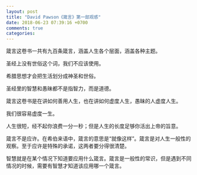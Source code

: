 ```yaml
---
layout: post
title: "David Pawson《箴言》第一部观感"
date: 2018-06-23 07:39:16 +0700
comments: true
categories:
---
```

箴言这卷书一共有九百条箴言，涵盖人生各个层面，涵盖各种主题。

<!-- more -->

圣经上没有世俗这个词，我们不应该使用。

希腊思想才会把生活划分成神圣和世俗。

圣经里的智慧和愚昧都不是指智力，而是道德。

箴言这卷书是在讲如何善用人生，也在讲如何虚度人生，愚昧的人虚度人生。

我们很容易虚度一生。

人生很短，经不起你浪费一分一秒；但是人生的长度足够你活出上帝的旨意。

箴言不是应许。在希伯来语中，箴言的意思是“就像这样”。箴言是对人生一般性的观察。至于应许是特殊的承诺，这两者要分得很清楚。

智慧就是在某个情况下知道要应用什么箴言。箴言是一般性的常识，但是遇到不同情况的时候，需要有智慧才知道该应用哪一个箴言。
